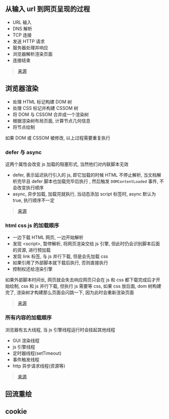 ## 从输入 url 到网页呈现的过程

- URL 输入
- DNS 解析
- TCP 连接
- 发送 HTTP 请求
- 服务器处理并响应
- 浏览器解析渲染页面
- 连接结束

> [来源](https://juejin.im/post/5b148a2ce51d4506965908d2)

## 浏览器渲染

- 处理 HTML 标记构建 DOM 树
- 处理 CSS 标记并构建 CSSOM 树
- 将 DOM 与 CSSOM 合并成一个渲染树
- 根据渲染树布局页面, 计算节点几何信息
- 将节点绘制

如果 DOM 或 CSSOM 被修改, 以上过程需要重复执行

### defer 与 async

这两个属性会改变 js 加载的阻塞形式, 当然他们对内联脚本无效

- defer, 表示延迟执行引入的 js, 即它加载的时候 HTML 不停止解析, 当文档解析完毕且 defer 脚本也加载完毕后执行 , 然后触发 `DOMContentLoaded` 事件, 不会改变执行顺序
- async, 异步加载, 加载完就执行, 当动态添加 script 标签时, async 默认为 true, 执行顺序不一定

> [来源](https://juejin.im/entry/59e1d31f51882578c3411c77)

### html css js 的加载顺序

- 一边下载 HTML 网页, 一边开始解析
- 发现 \<script\>, 暂停解析, 将网页渲染交给 js 引擎, 但此时仍会识别脚本后面的资源, 进行预加载
- 发现 link 标签, 与 js 并行下载, 但是会先加载 css
- 如果引用了外部脚本就下载后执行, 否则直接执行
- 控制权还给渲染引擎

如果外部脚本时间长, 网页就会失去响应网页只会在 js 和 css 都下载完成后才开始绘制, css 和 js 并行下载, 但执行 js 需要等 css, 如果 css 放后面, dom 树构建完了, 渲染树才构建那么页面会闪跳一下, 因为此时会重新渲染页面

> [来源](https://www.cnblogs.com/yingsong/p/6170780.html)

### 所有内容的加载顺序

浏览器有五大线程, 当 js 引擎线程运行时会挂起其他线程

- GUI 渲染线程
- js 引擎线程
- 定时器线程(setTimeout)
- 事件触发线程
- http 异步请求线程(资源等)

> [来源](https://www.jianshu.com/p/e141d1543143)

## 回流重绘

## cookie
